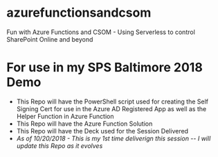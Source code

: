 # azurefunctionsandcsom
Fun with Azure Functions and CSOM - Using Serverless to control SharePoint Online and beyond
# For use in my SPS Baltimore 2018 Demo
- This Repo will have the PowerShell script used for creating the Self Signing Cert for use in the Azure AD Registered App as well as the Helper Function in Azure Function
- This Repo will have the Azure Function Solution
- This Repo will have the Deck used for the Session Delivered
- *As of 10/20/2018 - This is my 1st time deliverign this session -- I will update this Repo as it evolves*

